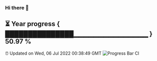 ### Hi there 👋
⏳ Year progress { ███████████████▁▁▁▁▁▁▁▁▁▁▁▁▁▁▁ } 50.97 %
---
⏰ Updated on Wed, 06 Jul 2022 00:38:49 GMT
![Progress Bar CI](https://github.com/Moyi321/Moyi321/workflows/Progress%20Bar%20CI/badge.svg)
